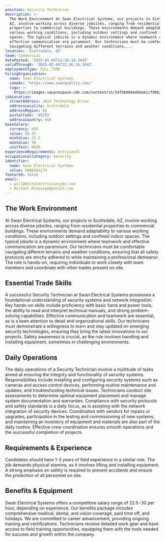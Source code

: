```yaml
---
position: Security Technician
description: >-
  The Work Environment At Swan Electrical Systems, our projects in Scottsdale,
  AZ, involve working across diverse jobsites, ranging from residential
  properties to commercial buildings. These environments demand adaptability to
  various working conditions, including outdoor settings and confined indoor
  spaces. The typical jobsite is a dynamic environment where teamwork and
  effective communication are paramount. Our technicians must be comfortable
  navigating different terrains and weather conditions,...
location: 'Scottsdale, AZ'
team: Commercial
datePosted: '2025-01-05T22:36:16.364Z'
validThrough: '2025-02-04T22:36:16.364Z'
employmentType: FULL_TIME
hiringOrganization:
  name: Swan Electrical Systems
  sameAs: 'https://www.swanquality.com/'
  logo: >-
    https://images.squarespace-cdn.com/content/v1/54fbb084e4b0a61cf90b2a6b/1511915437509-KMEEKDHKFLZ8J2AD7Y8M/SWAN_logo_horz_black.jpg?format=1500w
jobLocation:
  streetAddress: 1624 Technology Drive
  addressLocality: Scottsdale
  addressRegion: AZ
  postalCode: '85251'
  addressCountry: USA
baseSalary:
  currency: USD
  value: 26.25
  minValue: 22.5
  maxValue: 30
  unitText: HOUR
experienceRequirements: entryLevel
occupationalCategory: Security
identifier:
  name: Swan Electrical Systems
  value: SWAN16dj74
featured: false
email:
  - will@bestelectricianjobs.com
  - Michael.Mckeaige@pes123.com
---
```




## The Work Environment

At Swan Electrical Systems, our projects in Scottsdale, AZ, involve working across diverse jobsites, ranging from residential properties to commercial buildings. These environments demand adaptability to various working conditions, including outdoor settings and confined indoor spaces. The typical jobsite is a dynamic environment where teamwork and effective communication are paramount. Our technicians must be comfortable navigating different terrains and weather conditions, ensuring that all safety protocols are strictly adhered to while maintaining a professional demeanor. The role is hands-on, requiring individuals to work closely with team members and coordinate with other trades present on site.

## Essential Trade Skills

A successful Security Technician at Swan Electrical Systems possesses a foundational understanding of security systems and network integration. Key hands-on skills include proficiency with basic hand and power tools, the ability to read and interpret technical manuals, and strong problem-solving capabilities. Effective communication and teamwork are essential, as is a keen attention to detail and organizational skills. Our technicians must demonstrate a willingness to learn and stay updated on emerging security technologies, ensuring they bring the latest innovations to our projects. Safety awareness is crucial, as the role involves handling and installing equipment, sometimes in challenging environments.

## Daily Operations

The daily operations of a Security Technician involve a multitude of tasks aimed at ensuring the integrity and functionality of security systems. Responsibilities include installing and configuring security systems such as cameras and access control devices, performing routine maintenance and updates, and troubleshooting technical issues. Technicians conduct site assessments to determine optimal equipment placement and manage system documentation and warranties. Compliance with security protocols and safety standards is a daily focus, as is assisting with the network integration of security devices. Coordination with vendors for repairs or upgrades, participation in the testing and commissioning of new systems, and maintaining an inventory of equipment and materials are also part of the daily routine. Effective crew coordination ensures smooth operations and the successful completion of projects.

## Requirements & Experience

Candidates should have 1-3 years of field experience in a similar role. The job demands physical stamina, as it involves lifting and installing equipment. A strong emphasis on safety is required to prevent accidents and ensure the protection of all personnel on site.

## Benefits & Equipment

Swan Electrical Systems offers a competitive salary range of $22.5-$30 per hour, depending on experience. Our benefits package includes comprehensive medical, dental, and vision coverage, paid time off, and holidays. We are committed to career advancement, providing ongoing training and certifications. Technicians receive detailed work gear and have access to field training opportunities, equipping them with the tools needed for success and growth within the company.